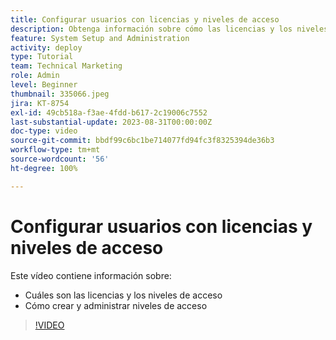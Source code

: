 ```yaml
---
title: Configurar usuarios con licencias y niveles de acceso
description: Obtenga información sobre cómo las licencias y los niveles de acceso controlan el acceso que tienen los usuarios. Descubra cómo se utilizan las funciones de trabajo en el sistema.
feature: System Setup and Administration
activity: deploy
type: Tutorial
team: Technical Marketing
role: Admin
level: Beginner
thumbnail: 335066.jpeg
jira: KT-8754
exl-id: 49cb518a-f3ae-4fdd-b617-2c19006c7552
last-substantial-update: 2023-08-31T00:00:00Z
doc-type: video
source-git-commit: bbdf99c6bc1be714077fd94fc3f8325394de36b3
workflow-type: tm+mt
source-wordcount: '56'
ht-degree: 100%

---
```


# Configurar usuarios con licencias y niveles de acceso

Este vídeo contiene información sobre:

* Cuáles son las licencias y los niveles de acceso
* Cómo crear y administrar niveles de acceso

>[!VIDEO](https://video.tv.adobe.com/v/335066/?quality=12&learn=on&enablevpops=1)
